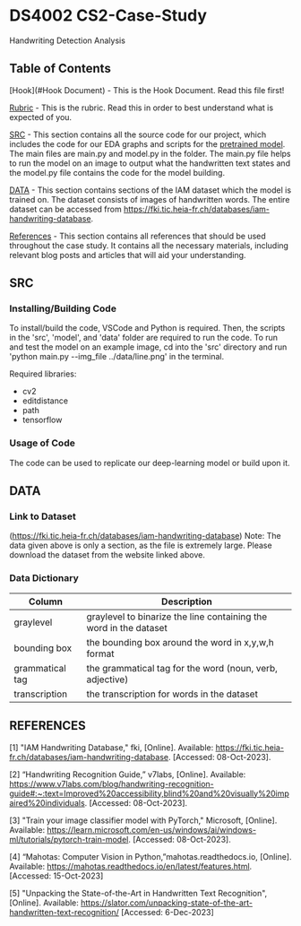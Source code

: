 # DS4002 CS2-Case-Study
Handwriting Detection Analysis

## Table of Contents

[Hook](#Hook Document) - This is the Hook Document. Read this file first!

[Rubric](#Rubric) - This is the rubric. Read this in order to best understand what is expected of you.

[SRC](#SRC)  - This section contains all the source code for our project, which includes the code for our EDA graphs and scripts for the [pretrained model](https://github.com/githubharald/SimpleHTR). The main files are main.py and model.py in the folder. The main.py file helps to run the model on an image to output what the handwritten text states and the model.py file contains the code for the model building.

[DATA](#Data)  - This section contains sections of the IAM dataset which the model is trained on. The dataset consists of images of handwritten words. The entire dataset can be accessed from https://fki.tic.heia-fr.ch/databases/iam-handwriting-database.

[References](#References)  - This section contains all references that should be used throughout the case study. It contains all the necessary materials, including relevant blog posts and articles that will aid your understanding. 


## SRC

### Installing/Building Code
To install/build the code, VSCode and Python is required. Then, the scripts in the 'src', 'model', and 'data' folder are required to run the code. To run and test the model on an example image, cd into the 'src' directory and run 'python main.py --img_file ../data/line.png' in the terminal. 

Required libraries:
- cv2
- editdistance
- path
- tensorflow


### Usage of Code
The code can be used to replicate our deep-learning model or build upon it.

## DATA

### Link to Dataset
(https://fki.tic.heia-fr.ch/databases/iam-handwriting-database)
Note: The data given above is only a section, as the file is extremely large. Please download the dataset from the website linked above.

### Data Dictionary
| Column| Description|                   
|-------|------------|
| graylevel | graylevel to binarize the line containing the word in the dataset|
| bounding box | the bounding box around the word in x,y,w,h format | 
| grammatical tag | the grammatical tag for the word (noun, verb, adjective) | 
| transcription | the transcription for words in the dataset | 


## REFERENCES 

[1] "IAM Handwriting Database," fki, [Online]. Available: https://fki.tic.heia-fr.ch/databases/iam-handwriting-database. [Accessed: 08-Oct-2023]. 

[2] “Handwriting Recognition Guide,” v7labs, [Online]. Available: https://www.v7labs.com/blog/handwriting-recognition-guide#:~:text=Improved%20accessibility,blind%20and%20visually%20impaired%20individuals. [Accessed: 08-Oct-2023]. 

[3] "Train your image classifier model with PyTorch," Microsoft, [Online]. Available: https://learn.microsoft.com/en-us/windows/ai/windows-ml/tutorials/pytorch-train-model. [Accessed: 08-Oct-2023]. 

[4] “Mahotas: Computer Vision in Python,”mahotas.readthedocs.io, [Online]. Available:
https://mahotas.readthedocs.io/en/latest/features.html.
[Accessed: 15-Oct-2023]

[5] "Unpacking the State-of-the-Art in Handwritten Text Recognition", [Online]. Available: https://slator.com/unpacking-state-of-the-art-handwritten-text-recognition/ [Accessed: 6-Dec-2023]


